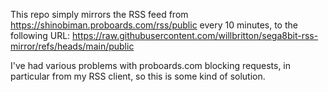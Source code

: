 This repo simply mirrors the RSS feed from https://shinobiman.proboards.com/rss/public every 10 minutes, to the following URL:
https://raw.githubusercontent.com/willbritton/sega8bit-rss-mirror/refs/heads/main/public

I've had various problems with proboards.com blocking requests, in particular from my RSS client, so this is some kind of solution.

